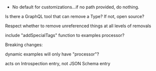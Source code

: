 - No default for customizations...if no path provided, do nothing.

Is there a GraphQL tool that can remove a Type? If not, open source?

Respect whether to remove unreferenced things at all levels of removals


include "addSpecialTags" function to examples processor?


Breaking changes:

dynamic examples will only have "processor"?

acts on Introspection entry, not JSON Schema entry

